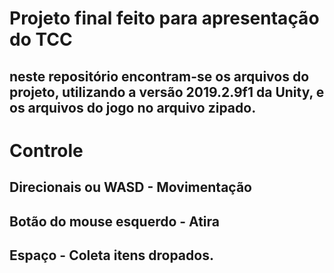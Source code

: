 # Projeto final feito para apresentação do TCC

## neste repositório encontram-se os arquivos do projeto, utilizando a versão 2019.2.9f1 da Unity, e os arquivos do jogo no arquivo zipado.

# Controle

## Direcionais ou WASD - Movimentação
## Botão do mouse esquerdo - Atira
## Espaço - Coleta itens dropados.
